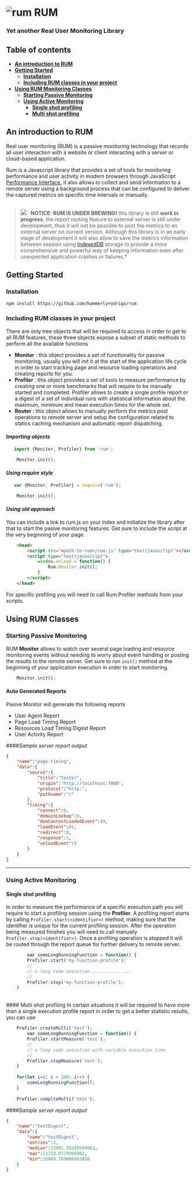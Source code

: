 
# ![rum](https://raw.githubusercontent.com/hammerlyrodrigo/rum/master/static/moonshine.png) **RUM**
### Yet another **Real User Monitoring Library**


## Table of contents

 - [**An introduction to RUM**](#an-introduction-to-rum)
 - [**Getting Started**](#getting-started)
	 - [**Installation**](#installation)
	 - [**Including RUM classes in your project**](#importing-objects)
 - [**Using RUM Monitoring Classes**](#using-rum-classes)
	 - [**Starting Passive Monitoring**](#starting-passive-monitoring)
	 - [**Using Active Monitoring**](#using-active-monitoring)
		 - [**Single shot profiling**](#single-shot-profiling)
		 - [**Multi shot profiling**](#multi-shot-profiling)


## **An introduction to RUM**
Real user monitoring (RUM) is a passive monitoring technology that records all user interaction with a website or client interacting with a server or cloud-based application.

Rum is a Javascript library that provides a set of tools for monitoring performance and user activity in modern browsers through JavaScript [Performance Interface](https://developer.mozilla.org/en-US/docs/Web/API/Performance), it also allows to collect and send information to a remote server using a background process that can be configured to deliver the captured metrics on specific time intervals or manually. 
<br>
<br>
> <img src="https://raw.githubusercontent.com/hammerlyrodrigo/rum/master/static/flask.png"/> &nbsp;&nbsp;**NOTICE: RUM IS UNDER BREWING!** this library is still **work in progress**, the report routing feature to external server is still under development, thus it will not be possible to post the metrics to an external server on current version. Although this library is in an early stage of development it will also allow to save the metrics information between session using [IndexedDB](https://developer.mozilla.org/en-US/docs/Web/API/IndexedDB_API/Using_IndexedDB) storage to provide a more comprehensive and powerful way of keeping information even after unexpected application crashes or failures.*


## **Getting Started**


### **Installation**

    npm install https://github.com/hammerlyrodrigo/rum


### **Including RUM classes in your project**

There are only tree objects that will be required to access in order to get to all RUM features, these three
objects expose a subset of static methods to perform all the available functions

 - **Monitor** : this object provides a set of functionality for passive monitoring, usually you will init it at the start of the application life cycle in order to start tracking page and resource loading operations and creating reports for you.
 - **Profiler** : this object provides a set of tools to measure performance by creating one or more benchmarks  that will require to be manually started and completed. Profiler allows to create a single profile report or a digest of a set of individual runs with statistical information about the maximum, minimum and mean execution times for the whole set.
 - **Router** : this object allows to manually perform the metrics post operations to remote server and setup the configuration related to statics caching mechanism and automatic report dispatching.
 
#### ***Importing objects*** 
```javascript
   import {Monitor, Profiler} from 'rum';	

	Monitor.init();
```	
#### ***Using require style*** 
```javascript
   var {Monitor, Profiler} = require('rum');	

	Monitor.init();
```	
	
#### ***Using old approach***

You can include a link to rum.js on your index and initialize the library after that to start the pasive monitoring features. Get sure to include the script at the very beginning of your page.

```html
    <head>
	    <script src="<path-to-rum>/rum.js" type="text/javascript"></script>
	    <script type="text/javascript">
	        window.onload = function() {
	            Rum.Monitor.init();
	        }
	    </script>
    </head>
```


For specific profiling you will need to call Rum.Profiler methods from your scripts.

## **Using RUM Classes**

### **Starting Passive Monitoring**
RUM **Monitor** allows to watch over several page loading and resource monitoring events without needing to worry about event handling or posting the results to the remote server. Get sure to run `init()` method at the beginning of your application execution in order to start monitoring. 

```javascript
	Monitor.init(); 
```		

#### Auto Generated Reports
Pasive Monitor will generate the following reports

- User Agent Report
- Page Load Timing Report
- Resources Load Timing Digest Report
- User Activity Report


####*Sample server report output*
```json
{  
	"name":"page-timing",
	"data":{  
	    "source":{  
	        "title":"Tester",
	        "origin":"http://localhost:7000",
	        "protocol":"http:",
	        "pathname":"/"
	    },
	    "timing":{  
	        "connect":0,
	        "domainLookup":0,
	        "domContentLoadedEvent":49,
	        "loadEvent":81,
	        "redirect":0,
	        "response":1,
	        "unloadEvent":0
	    }
	}
}
```		


----------


### **Using Active Monitoring**		    

#### Single shot profiling
In order to measure the performance of a specific execution path you will require to start a profiling session using the **Profiler**. A profiling report starts by calling `Profiler.start(<identifier>)` method, making sure that the identifier is unique for the current profiling session. After the operation being measured finishes you will need to call manually `Profiler.stop(<identifier>)`. Once a profiling operation is stopped it will be routed through the report queue for further delivery to remote server. 

```javascript
        var someLongRunningFunction = function() {
	    Profiler.start('my-function-profile');
	    //
	    // a long code execution................
	    //
	    Profiler.stop('my-function-profile');
	}	
```		
<br>
#### Multi shot profiling
In certain situations it will be required to have more than a single execution profile report in order to get a better statistic results, you can use


```javascript
	Profiler.createMulti('test');
        var someLongRunningFunction = function() {
	    Profiler.startMeasure('test');
	    //
	    // a long code execution with variable execution time
	    //
	    Profiler.stopMeasure('test');
	}	
	
	for(let i=0; i < 100; i++) {
		someLongRunningFunction();	
	}
	
	Profiler.complteMulti('test');
```	

####*Sample server report output*
```json
{
    "name":"testDigest",
    "data":{
        "name":"testDigest",
        "entries":2,
        "median":13901.39349999663,
        "max":11733.0779999902,
        "min":16069.709000003058
    }
}
```




